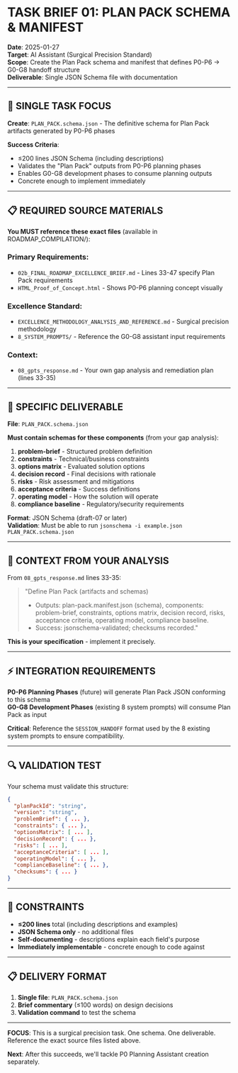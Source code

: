# TASK BRIEF 01: PLAN PACK SCHEMA & MANIFEST

**Date**: 2025-01-27  
**Target**: AI Assistant (Surgical Precision Standard)  
**Scope**: Create the Plan Pack schema and manifest that defines P0-P6 → G0-G8 handoff structure  
**Deliverable**: Single JSON Schema file with documentation

---

## 🎯 SINGLE TASK FOCUS

**Create**: `PLAN_PACK.schema.json` - The definitive schema for Plan Pack artifacts generated by P0-P6 phases

**Success Criteria**: 
- ≤200 lines JSON Schema (including descriptions)
- Validates the "Plan Pack" outputs from P0-P6 planning phases
- Enables G0-G8 development phases to consume planning outputs
- Concrete enough to implement immediately

---

## 📋 REQUIRED SOURCE MATERIALS

**You MUST reference these exact files** (available in ROADMAP_COMPILATION/):

### Primary Requirements:
- `02b_FINAL_ROADMAP_EXCELLENCE_BRIEF.md` - Lines 33-47 specify Plan Pack requirements
- `HTML_Proof_of_Concept.html` - Shows P0-P6 planning concept visually

### Excellence Standard:
- `EXCELLENCE_METHODOLOGY_ANALYSIS_AND_REFERENCE.md` - Surgical precision methodology
- `8_SYSTEM_PROMPTS/` - Reference the G0-G8 assistant input requirements

### Context:
- `08_gpts_response.md` - Your own gap analysis and remediation plan (lines 33-35)

---

## 🎯 SPECIFIC DELIVERABLE

**File**: `PLAN_PACK.schema.json`

**Must contain schemas for these components** (from your gap analysis):
1. **problem-brief** - Structured problem definition
2. **constraints** - Technical/business constraints
3. **options matrix** - Evaluated solution options  
4. **decision record** - Final decisions with rationale
5. **risks** - Risk assessment and mitigations
6. **acceptance criteria** - Success definitions
7. **operating model** - How the solution will operate
8. **compliance baseline** - Regulatory/security requirements

**Format**: JSON Schema (draft-07 or later)  
**Validation**: Must be able to run `jsonschema -i example.json PLAN_PACK.schema.json`

---

## 📖 CONTEXT FROM YOUR ANALYSIS

From `08_gpts_response.md` lines 33-35:
> "Define Plan Pack (artifacts and schemas)
> - Outputs: plan-pack.manifest.json (schema), components: problem-brief, constraints, options matrix, decision record, risks, acceptance criteria, operating model, compliance baseline.
> - Success: jsonschema-validated; checksums recorded."

**This is your specification** - implement it precisely.

---

## ⚡ INTEGRATION REQUIREMENTS

**P0-P6 Planning Phases** (future) will generate Plan Pack JSON conforming to this schema  
**G0-G8 Development Phases** (existing 8 system prompts) will consume Plan Pack as input

**Critical**: Reference the `SESSION_HANDOFF` format used by the 8 existing system prompts to ensure compatibility.

---

## 🔍 VALIDATION TEST

Your schema must validate this structure:
```json
{
  "planPackId": "string",
  "version": "string", 
  "problemBrief": { ... },
  "constraints": { ... },
  "optionsMatrix": [ ... ],
  "decisionRecord": { ... },
  "risks": [ ... ],
  "acceptanceCriteria": [ ... ],
  "operatingModel": { ... },
  "complianceBaseline": { ... },
  "checksums": { ... }
}
```

---

## 🚨 CONSTRAINTS

- **≤200 lines** total (including descriptions and examples)
- **JSON Schema only** - no additional files
- **Self-documenting** - descriptions explain each field's purpose
- **Immediately implementable** - concrete enough to code against

---

## 📋 DELIVERY FORMAT

1. **Single file**: `PLAN_PACK.schema.json`
2. **Brief commentary** (≤100 words) on design decisions
3. **Validation command** to test the schema

---

**FOCUS**: This is a surgical precision task. One schema. One deliverable. Reference the exact source files listed above.

**Next**: After this succeeds, we'll tackle P0 Planning Assistant creation separately.